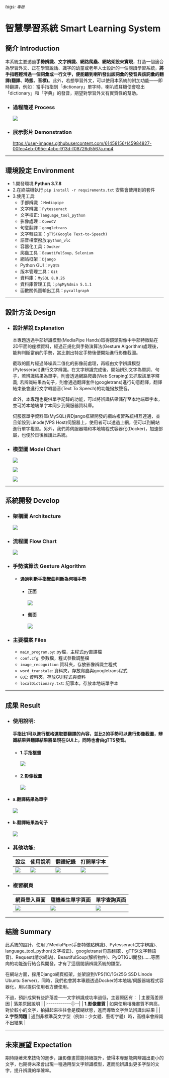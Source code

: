 ###### tags: `專題`
# 智慧學習系統 Smart Learning System

## 簡介 Introduction
本系統主要透過**手勢辨識、文字辨識、網路爬蟲、網站架設來實現**，打造一個適合為學習外文、正在學習說話、識字的幼童或老年人士設計的一個閱讀學習系統，**將手指輕輕滑過一個詞彙或一行文字，便能聽到喇叭發出該詞彙的發音與該詞彙的翻譯(翻譯、時態、音標)**。此外，若想學習外文，可以使用本系統的附加功能——即時翻譯，例如：當手指指到「dictionary」單字時，喇叭或耳機便會唸出「dictionary」和「字典」的發音，期望對學習外文有實質性的幫助。

- ### 過程簡述 Process
    ![](https://i.imgur.com/6AFZYzn.jpg)

- ### 展示影片 Demonstration
    https://user-images.githubusercontent.com/61458156/145984827-00fec4eb-095e-4cbc-913d-f08726d5567a.mp4
    
----------------------------------------

## 環境設定 Environment
- 1.開發環境:**Python 3.7.8**
- 2.在終端機執行 ```pip install -r requirements.txt``` 安裝會使用到的套件
- 3.使用工具:
    - 手部辨識 ：```Mediapipe```
    - 文字辨識：```Pytesseract```
    - 文字校正: ```language_tool_python```
    - 影像處理：```OpenCV```
    - 句意翻譯：```googletrans```
    - 文字轉語言：```gTTS(Google Text-to-Speech)```
    - 語音檔案撥放:```python_vlc```
    - 容器化工具：```Docker```
    - 爬蟲工具：```BeautifulSoup、Selenium``` 
    - 網站框架：```Django```
    - Python GUI：```PyQt5```
    - 版本管理工具：```Git```
    - 資料庫：```MySQL 8.0.26```
    - 資料庫管理工具：```phpMyAdmin 5.1.1```
    - 函數關係圖輸出工具：```pycallgraph```

----------------------------------------
## 設計方法 Design

- ### 設計解說 Explanation 
    本專題透過手部辨識模型(MediaPipe Hands)取得鏡頭影像中手部特徵點在2D平面的座標資料，經過正規化與手勢演算法(Gesture Algorithm)處理後，能夠判斷當前的手勢，當比劃出特定手勢後便開始進行影像截圖。

    截取的圖片經過降噪與二值化的影像前處理，再經由文字辨識模型(Pytesseract)進行文字辨識。在文字辨識完成後，開始辨別文字為單詞、句子，若辨識結果為單字，則會透過網路爬蟲(Web Scraping)去抓取該單字釋義; 若辨識結果為句子，則會通過翻譯套件(googletrans)進行句意翻譯，翻譯結束後會進行文字轉語音(Text To Speech)的功能撥放聲音。

    此外，本專題也提供單字記錄的功能，可以將辨識結果儲存至本地端單字本，並可將本地端單字本同步到伺服器資料庫。

    伺服器單字資料庫(MySQL)與Django框架開發的網站複習系統相互連通，並且架設到Linode(VPS Host)伺服器上，使用者可以透過上網，便可以到網站進行單字複習。另外，我們將伺服器端和本地端程式容器化(Docker)，加速部屬，也便於日後維護此系統。

- ### 模型圖 Model Chart
    ![](https://i.imgur.com/TCJK8ZB.jpg)
        
    ![](https://i.imgur.com/L0inzmN.jpg)

    ![](https://i.imgur.com/GOJ1u8g.jpg)

----------------------------------------

## 系統開發 Develop
- ### 架構圖 Architecture
    ![](https://i.imgur.com/21JEcl9.jpg)

- ### 流程圖 Flow Chart
    ![](https://i.imgur.com/XdzdwdB.png)


- ### 手勢演算法 Gesture Algorithm
    - #### **通過判斷手指彎曲判斷為何種手勢**
        - #### 正面
            ![](https://i.imgur.com/t9dasjc.png)
        - #### 側面
            ![](https://i.imgur.com/vIMCe2b.png)

- ### 主要檔案 Files
    * ```main_program.py```: py檔，主程式py直譯檔
    * ```conf.cfg```: 參數檔，程式參數調整檔
    * ```image_recognition``` 資料夾，存放影像辨識主程式
    * ```word_transtale```: 資料夾，存放爬蟲與googletrans程式
    * ```GUI```: 資料夾，存放GUI程式與資料
    * ```localDictionary.txt```: 記事本，存放本地端單字本

----------------------------------------

## 成果 Result
- ### 使用說明:
  #### 手指比1可以進行框格選取要翻譯的內容，並比2的手勢可以進行影像截圖，辨識結果與翻譯結果將呈現在GUI上，同時也會由gTTS發音。
    
    - #### 1.手指框畫
        ![](https://i.imgur.com/era666k.png)
    - #### 2.影像截圖
        ![](https://i.imgur.com/S3YpONX.png)
  
- #### a.翻譯結果為單字
    ![](https://i.imgur.com/ASuScYi.png)
- #### b.翻譯結果為句子
    ![](https://i.imgur.com/FIUjNVv.png)

- ### 其他功能:
    | 設定 | 使用說明 | 翻譯紀錄 | 打開單字本 |
    | -------- | -------- | -------- |-------- |
    |![](https://i.imgur.com/iopjm5q.png)| ![](https://i.imgur.com/R9Iw2eK.png) | ![](https://i.imgur.com/9P8lVT5.png) | ![](https://i.imgur.com/H5vZpja.png) |


- ### 複習網頁
    | 網頁登入頁面 | 隨機產生單字頁面 | 單字查詢頁面  |
    | -------- | -------- | -------- |
    |![](https://i.imgur.com/6QfkiVl.png)|![](https://i.imgur.com/pMVncRT.png)|![](https://i.imgur.com/wdvDOWA.png)
    
----------------------------------------

## 結論 Summary
此系統的設計，使用了MediaPipe(手部特徵點辨識)、Pytesseract(文字辨識)、language_tool_python(文字校正)、googletrans(句意翻譯)、gTTS(文字轉語音)、Request(請求網站)、BeautifulSoup(解析物件)、PyQT(GUI開發)……等面向的功能進行結合與開發，才有了這個閱讀辨識系統的雛型。

在網站方面，採用Django網頁框架，並架設到VPS(1C/1G/25G SSD Linode Ubuntu Server)，同時，我們也會將本專題透過Docker將本地端/伺服器端程式容器化，用以提供使用者方便使用。

不過，預計成果有些許落差——文字辨識成功率過低，主要原因有：
|   主要落差原因   | 落差原因說明 |
|:------------:|:--|
| **1.影像畫質** | 如果使用相機畫質不夠高，對於較小的文字，拍攝起來往往會是模糊狀態，進而導致文字無法辨識出結果 |
| **2.字型問題** | 遇到非標準英文字型（例如：少女體、藝術字體）時，高機率會辨識不出結果 |
    
----------------------------------------

## 未來展望 Expectation
期待隨著未來技術的進步，讓影像畫質能持續提升，使得本專題能夠辨識出更小的文字，也期待未來會出現一種通用型文字辨識模型，進而能辨識出更多字型的文字，提升辨識的準確率。
